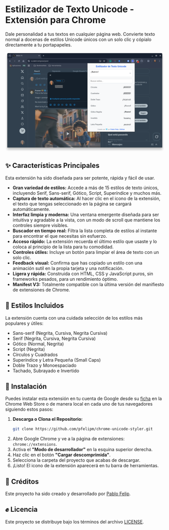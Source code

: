 # Estilizador de Texto Unicode - Extensión para Chrome

Dale personalidad a tus textos en cualquier página web. Convierte texto normal a docenas de estilos Unicode únicos con un solo clic y cópialo directamente a tu portapapeles.

![Imagen CUS](./readme-files/CUS1280x800.png)

## ✨ Características Principales

Esta extensión ha sido diseñada para ser potente, rápida y fácil de usar.

* **Gran variedad de estilos:** Accede a más de 15 estilos de texto únicos, incluyendo Serif, Sans-serif, Gótico, Script, Superíndice y muchos más.
* **Captura de texto automática:** Al hacer clic en el icono de la extensión, el texto que tengas seleccionado en la página se cargará automáticamente.
* **Interfaz limpia y moderna:** Una ventana emergente diseñada para ser intuitiva y agradable a la vista, con un modo de scroll que mantiene los controles siempre visibles.
* **Buscador en tiempo real:** Filtra la lista completa de estilos al instante para encontrar el que necesitas sin esfuerzo.
* **Acceso rápido:** La extensión recuerda el último estilo que usaste y lo coloca al principio de la lista para tu comodidad.
* **Controles útiles:** Incluye un botón para limpiar el área de texto con un solo clic.
* **Feedback visual:** Confirma que has copiado un estilo con una animación sutil en la propia tarjeta y una notificación.
* **Ligera y rápida:** Construida con HTML, CSS y JavaScript puros, sin frameworks pesados, para un rendimiento óptimo.
* **Manifest V3:** Totalmente compatible con la última versión del manifiesto de extensiones de Chrome.

## 🎨 Estilos Incluidos

La extensión cuenta con una cuidada selección de los estilos más populares y útiles:

* Sans-serif (Negrita, Cursiva, Negrita Cursiva)
* Serif (Negrita, Cursiva, Negrita Cursiva)
* Gótico (Normal, Negrita)
* Script (Negrita)
* Círculos y Cuadrados
* Superíndice y Letra Pequeña (Small Caps)
* Doble Trazo y Monoespaciado
* Tachado, Subrayado e Invertido

## 🚀 Instalación



Puedes instalar esta extensión en tu cuenta de Google desde su [ficha](https://chromewebstore.google.com/detail/mmhadiodfkknlpbfomkadpechfhbejcg?utm_source=item-share-cb) en la Chrome Web Store o de manera local en cada uno de tus navegadores siguiendo estos pasos:

1.  **Descarga o Clona el Repositorio:**
    ```bash
    git clone https://github.com/pfelipm/chrome-unicode-styler.git
    ```
2.  Abre Google Chrome y ve a la página de extensiones: `chrome://extensions`.
3.  Activa el **"Modo de desarrollador"** en la esquina superior derecha.
4.  Haz clic en el botón **"Cargar descomprimida"**.
5.  Selecciona la carpeta del proyecto que acabas de descargar.
6.  ¡Listo! El icono de la extensión aparecerá en tu barra de herramientas.


## 💙 Créditos

Este proyecto ha sido creado y desarrollado por [Pablo Felip](https://www.linkedin.com/in/pfelipm).


## ✊ Licencia

Este proyecto se distribuye bajo los términos del archivo [LICENSE](/LICENSE).